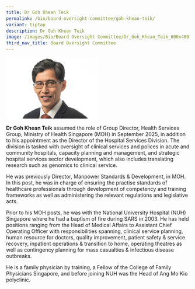 ```yaml
---
title: Dr Goh Khean Teik
permalink: /bio/board-oversight-committee/goh-khean-teik/
variant: tiptap
description: Dr Goh Khean Teik
image: /images/Bio/Board Oversight Committee/Dr_Goh_Khean_Teik_600x400.jpg
third_nav_title: Board Oversight Committee
---
```

<p></p>
<div class="isomer-image-wrapper">
<img style="width: 50%;" height="auto" width="100%" alt="Dr Goh Khean Teik" src="/images/Bio/Board Oversight Committee/Dr_Goh_Khean_Teik_600x400.jpg">
</div>
<p><strong>Dr Goh Khean Teik</strong> assumed the role of Group Director,
Health Services Group, Ministry of Health Singapore (MOH) in September
2025, in addition to his appointment as the Director of the Hospital Services
Division. The division is tasked with oversight of clinical services and
polices in acute and community hospitals, capacity planning and management,
and strategic hospital services sector development, which also includes
translating research such as genomics to clinical service.&nbsp;</p>
<p></p>
<p>He was previously Director, Manpower Standards &amp; Development, in MOH.
In this post, he was in charge of ensuring the practise standards of healthcare
professionals through development of competency and training frameworks
as well as administering the relevant regulations and legislative acts.&nbsp;</p>
<p></p>
<p>Prior to his MOH posts, he was with the National University Hospital (NUH)
Singapore where he had a baptism of fire during SARS in 2003. He has held
positions ranging from the Head of Medical Affairs to Assistant Chief Operating
Officer with responsibilities spanning, clinical service planning, human
resource for doctors, quality improvement, patient safety &amp; service
recovery, inpatient operations &amp; transition to home, operating theatres
as well as contingency planning for mass casualties &amp; infectious disease
outbreaks.&nbsp;</p>
<p></p>
<p>He is a family physician by training, a Fellow of the College of Family
Physicians Singapore, and before joining NUH was the Head of Ang Mo Kio
polyclinic.&nbsp;</p>